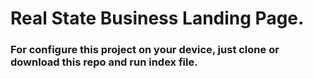 # Real State Business Landing Page.
### For configure this project on your device, just clone or download this repo and run index file.
